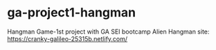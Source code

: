 # ga-project1-hangman
Hangman Game-1st project with GA SEI bootcamp
Alien Hangman site: https://cranky-galileo-25315b.netlify.com/
